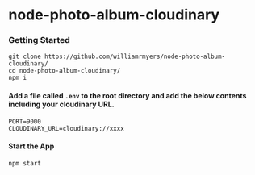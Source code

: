 # node-photo-album-cloudinary

### Getting Started
```
git clone https://github.com/williamrmyers/node-photo-album-cloudinary/
cd node-photo-album-cloudinary/
npm i
```

#### Add a file called `.env` to the root directory and add the below contents including your cloudinary URL.
```
PORT=9000
CLOUDINARY_URL=cloudinary://xxxx
```

#### Start the App
```
npm start
```
